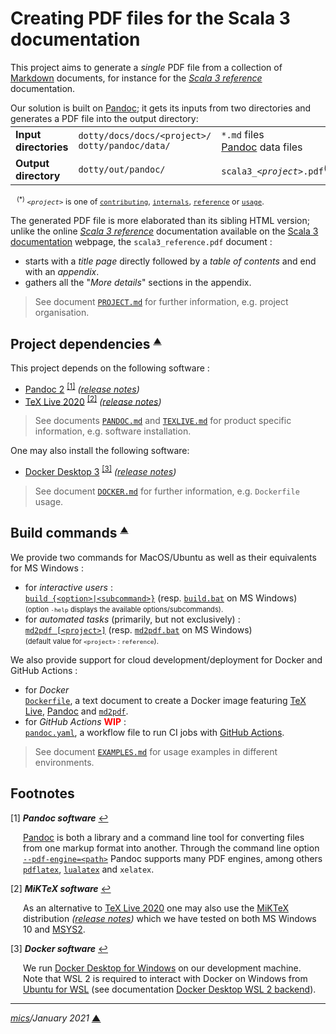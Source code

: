 # <span id="top">Creating PDF files for the Scala 3 documentation</span>
<!-- created by mics (https://github.com/michelou/) on December 2020 -->

This project aims to generate a *single* PDF file from a collection of [Markdown] documents, for instance for the [*Scala 3 reference*][scala3_reference] documentation.

Our solution is built on [Pandoc]; it gets its inputs from two directories and generates a PDF file into the output directory:

<table style="margin-top:-10px; max-width:650px;">
<tr>
<td><b>Input directories</b></td>
<td><code>dotty/docs/docs/&lt;project&gt;/</code><br/><code>dotty/pandoc/data/</code></td>
<td><code>*.md</code> files<br/><a href="https://pandoc.org/">Pandoc</a> data files</td>
</tr>
<tr>
<td><b>Output directory</b></td>
<td><code>dotty/out/pandoc/</code></td>
<td><code>scala3_<i>&lt;project&gt;</i>.pdf</code><sup>(*)</sup></td>
</tr>
</table>

<span style="margin-left:10px;font-size:90%;"><sup>(*)</sup> *`<project>`* is one of [`contributing`](https://github.com/lampepfl/dotty/tree/master/docs/docs/contributing), [`internals`](https://github.com/lampepfl/dotty/tree/master/docs/docs/internals), [`reference`](https://github.com/lampepfl/dotty/tree/master/docs/docs/reference) or [`usage`](https://github.com/lampepfl/dotty/tree/master/docs/docs/usage).</span>

The generated PDF file is more elaborated than its sibling HTML version; unlike the online [*Scala 3 reference*][scala3_reference] documentation available on the [Scala 3 documentation](https://docs.scala-lang.org/scala3/) webpage, the `scala3_reference.pdf` document :
- starts with a *title page* directly followed by a *table of contents* and end with an *appendix*.
- gathers all the "*More details*" sections in the appendix.

> See document [`PROJECT.md`](docs/PROJECT.md) for further information, e.g. project organisation.

## <span id="dependencies">Project dependencies</span> <sup style="font-size:60%;">[**&#9650;**](#top)</sup>

This project depends on the following software :

- [Pandoc 2](https://github.com/jgm/pandoc/releases) <sup id="anchor_01">[[1]](#footnote_01)</sup> *([release notes](https://pandoc.org/releases.html))*
- [TeX Live 2020](https://tug.org/texlive/) <sup id="anchor_02">[[2]](#footnote_02)</sup> *([release notes](http://www.tug.org/texlive/doc/texlive-en/texlive-en.html#x1-880009.2))*

> See documents [`PANDOC.md`](docs/PANDOC.md) and [`TEXLIVE.md`](docs/TEXLIVE.md) for product specific information, e.g. software installation.

One may also install the following software:

- [Docker Desktop 3](https://docs.docker.com/get-docker/) <sup id="anchor_03">[[3]](#footnote_03)</sup> *([release notes](https://docs.docker.com/release-notes/))*

> See document [`DOCKER.md`](docs/DOCKER.md) for further information, e.g. `Dockerfile` usage.

## <span id="commands">Build commands</span> <sup style="font-size:60%;">[**&#9650;**](#top)</sup>

We provide two commands for MacOS/Ubuntu as well as their equivalents for MS Windows :
- for *interactive users* :<br/>[`build {<option>|<subcommand>}`](./build) (resp. [`build.bat`](./build.bat) on MS Windows)<br/><span style="font-size:80%;">(option `-help` displays the available options/subcommands).</span>
- for *automated tasks* (primarily, but not exclusively) :<br/>[`md2pdf [<project>]`](./md2pdf) (resp. [`md2pdf.bat`](./md2pdf.bat) on MS Windows)<br/><span style="font-size:80%;">(default value for `<project>` : `reference`).</span>

We also provide support for cloud development/deployment for Docker and GitHub Actions :

- for *Docker*<br/><a href="./Dockerfile"><code>Dockerfile</code></a>, a text document to create a Docker image featuring <a href="https://tug.org/texlive/">TeX Live</a>, <a href="https://pandoc.org/">Pandoc</a> and <a href="./md2pdf"><code>md2pdf</code></a>.
- for *GitHub Actions* <b style="color:red;">WIP</b> :<br/><a href="../.github/workflows/pandoc.yaml"><code>pandoc.yaml</code></a>, a workflow file to run CI jobs with <a href="https://docs.github.com/en/actions">GitHub Actions</a>.

> See document [`EXAMPLES.md`](docs/EXAMPLES.md) for usage examples in different environments.

## <span id="footnotes">Footnotes</span>

<span id="footnote_01">[1]</span> ***Pandoc software*** [↩](#anchor_01)

<p style="margin:0 0 1em 20px;">
<a href="https://pandoc.org/">Pandoc</a> is both a library and a command line tool for converting files from one markup format into another. Through the command line option <a href="https://pandoc.org/MANUAL.html#option--pdf-engine"><code>--pdf-engine=&lt;path&gt;</code></a> Pandoc supports many PDF engines, among others <a href="https://linux.die.net/man/1/pdflatex"><code>pdflatex</code></a>, <a href="http://www.luatex.org/"><code>lualatex</code></a> and <code>xelatex</code>.
</p>

<span id="footnote_02">[2]</span> ***MiKTeX software*** [↩](#anchor_02)

<p style="margin:0 0 1em 20px;">
As an alternative to <a href="https://tug.org/texlive/">TeX Live 2020</a> one may also use the <a href="https://miktex.org/">MiKTeX</a> distribution <i>(<a href="https://miktex.org/announcement/miktex-20-12">release notes</a>)</i> which we have tested on both MS Windows 10 and <a href="https://www.msys2.org/">MSYS2</a>.
</p>

<span id="footnote_03">[3]</span> ***Docker software*** [↩](#anchor_03)

<p style="margin:0 0 1em 20px;">
We run <a href="https://docs.docker.com/docker-for-windows/install/">Docker Desktop for Windows</a> on our development machine.<br/>
Note that WSL 2 is required to interact with Docker on Windows from <a href="https://ubuntu.com/wsl">Ubuntu for WSL</a> (see documentation <a href="https://docs.docker.com/docker-for-windows/wsl/">Docker Desktop WSL 2 backend</a>).
</p>

***

*[mics](https://github.com/michelou/)/January 2021* [**&#9650;**](#top "Back to top")
<span id="bottom">&nbsp;</span>

[markdown]: https://commonmark.org/
[pandoc]: https://pandoc.org/ "A universal document converter"
[scala3_reference]: https://dotty.epfl.ch/docs/reference/overview.html
[tex_live]: https://tug.org/texlive/

